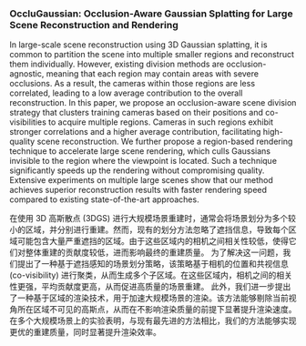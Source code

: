 ### OccluGaussian: Occlusion-Aware Gaussian Splatting for Large Scene Reconstruction and Rendering

In large-scale scene reconstruction using 3D Gaussian splatting, it is common to partition the scene into multiple smaller regions and reconstruct them individually. However, existing division methods are occlusion-agnostic, meaning that each region may contain areas with severe occlusions. As a result, the cameras within those regions are less correlated, leading to a low average contribution to the overall reconstruction. In this paper, we propose an occlusion-aware scene division strategy that clusters training cameras based on their positions and co-visibilities to acquire multiple regions. Cameras in such regions exhibit stronger correlations and a higher average contribution, facilitating high-quality scene reconstruction. We further propose a region-based rendering technique to accelerate large scene rendering, which culls Gaussians invisible to the region where the viewpoint is located. Such a technique significantly speeds up the rendering without compromising quality. Extensive experiments on multiple large scenes show that our method achieves superior reconstruction results with faster rendering speed compared to existing state-of-the-art approaches.

在使用 3D 高斯散点 (3DGS) 进行大规模场景重建时，通常会将场景划分为多个较小的区域，并分别进行重建。然而，现有的划分方法忽略了遮挡信息，导致每个区域可能包含大量严重遮挡的区域。由于这些区域内的相机之间相关性较低，使得它们对整体重建的贡献度较低，进而影响最终的重建质量。
为了解决这一问题，我们提出了一种基于遮挡感知的场景划分策略，该策略基于相机的位置和共视信息 (co-visibility) 进行聚类，从而生成多个子区域。在这些区域内，相机之间的相关性更强，平均贡献度更高，从而促进高质量的场景重建。
此外，我们进一步提出了一种基于区域的渲染技术，用于加速大规模场景的渲染。该方法能够剔除当前视角所在区域不可见的高斯点，从而在不影响渲染质量的前提下显著提升渲染速度。
在多个大规模场景上的实验表明，与现有最先进的方法相比，我们的方法能够实现更优的重建质量，同时显著提升渲染效率。
